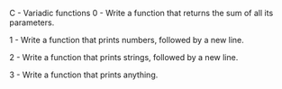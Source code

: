 C - Variadic functions
0 - Write a function that returns the sum of all its parameters.

1 - Write a function that prints numbers, followed by a new line.

2 - Write a function that prints strings, followed by a new line.

3 - Write a function that prints anything.
